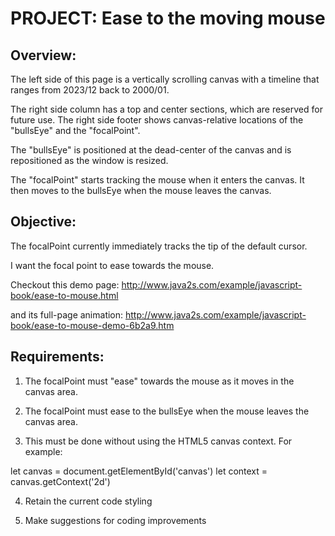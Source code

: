 # PROJECT: Ease to the moving mouse

## Overview:

The left side of this page is a vertically scrolling canvas with a timeline that ranges from 2023/12 back to 2000/01.

The right side column has a top and center sections, which are reserved for future use. The right side footer shows canvas-relative locations of the "bullsEye" and the "focalPoint".

The "bullsEye" is positioned at the dead-center of the canvas and is repositioned as the window is resized.

The "focalPoint" starts tracking the mouse when it enters the canvas. It then moves to the bullsEye when the mouse leaves the canvas.


## Objective:

The focalPoint currently immediately tracks the tip of the default cursor. 

I want the focal point to ease towards the mouse.

Checkout this demo page:
http://www.java2s.com/example/javascript-book/ease-to-mouse.html

and its full-page animation:
http://www.java2s.com/example/javascript-book/ease-to-mouse-demo-6b2a9.htm

## Requirements:

1. The focalPoint must "ease" towards the mouse as it moves in the canvas area.

2. The focalPoint must ease to the bullsEye when the mouse leaves the canvas area.

3. This must be done without using the HTML5 canvas context. For example:

  let canvas = document.getElementById('canvas') 
  let context = canvas.getContext('2d')

4. Retain the current code styling
   
5. Make suggestions for coding improvements


